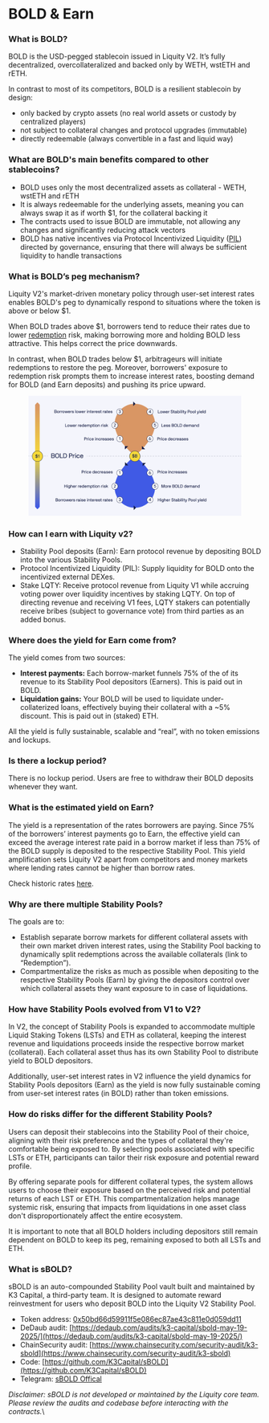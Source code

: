 # BOLD & Earn

### What is BOLD?

BOLD is the USD-pegged stablecoin issued in Liquity V2. It’s fully decentralized, overcollateralized and backed only by WETH, wstETH and rETH.

In contrast to most of its competitors, BOLD is a resilient stablecoin by design:&#x20;

* only backed by crypto assets (no real world assets or custody by centralized players)
* not subject to collateral changes and protocol upgrades (immutable)
* directly redeemable (always convertible in a fast and liquid way)

### What are BOLD's main benefits compared to other stablecoins?

* BOLD uses only the most decentralized assets as collateral - WETH, wstETH and rETH&#x20;
* It is always redeemable for the underlying assets, meaning you can always swap it as if worth $1, for the collateral backing it
* The contracts used to issue BOLD are immutable, not allowing any changes and significantly reducing attack vectors
* BOLD has native incentives via Protocol Incentivized Liquidity ([PIL](lqty-staking.md#docs-internal-guid-8a7939ae-7fff-d87a-a798-f657d5fd8501)) directed by governance, ensuring that there will always be sufficient liquidity to handle transactions

### What is BOLD’s peg mechanism?

Liquity V2's market-driven monetary policy through user-set interest rates enables BOLD's peg to dynamically respond to situations where the token is above or below $1.

When BOLD trades above $1, borrowers tend to reduce their rates due to lower [redemption](redemptions-and-delegation.md#what-are-redemptions) risk, making borrowing more and holding BOLD less attractive. This helps correct the price downwards.

In contrast, when BOLD trades below $1, arbitrageurs will initiate redemptions to restore the peg. Moreover, borrowers' exposure to redemption risk prompts them to increase interest rates, boosting demand for BOLD (and Earn deposits) and pushing its price upward.

<figure><img src="../.gitbook/assets/light - BOLD peg mechanism.png" alt=""><figcaption></figcaption></figure>

### How can I earn with Liquity v2?

* Stability Pool deposits (Earn): Earn protocol revenue by depositing BOLD into the various Stability Pools.
* Protocol Incentivized Liquidity (PIL): Supply liquidity for BOLD onto the incentivized external DEXes.&#x20;
* Stake LQTY: Receive protocol revenue from Liquity V1 while accruing voting power over liquidity incentives by staking LQTY. On top of directing revenue and receiving V1 fees, LQTY stakers can potentially receive bribes (subject to governance vote) from third parties as an added bonus.

### Where does the yield for Earn come from?

The yield comes from two sources:

* **Interest payments:** Each borrow-market funnels 75% of the of its revenue to its Stability Pool depositors (Earners). This is paid out in BOLD.
* &#x20;**Liquidation gains:** Your BOLD will be used to liquidate under-collaterized loans, effectively buying their collateral with a \~5% discount. This is paid out in (staked) ETH.

All the yield is fully sustainable, scalable and “real”, with no token emissions and lockups.

### Is there a lockup period?  <a href="#docs-internal-guid-e33469f8-7fff-3873-3b78-742f370cf298" id="docs-internal-guid-e33469f8-7fff-3873-3b78-742f370cf298"></a>

There is no lockup period. Users are free to withdraw their BOLD deposits whenever they want.&#x20;

### What is the estimated yield on Earn? <a href="#docs-internal-guid-9adfe211-7fff-6cdc-ba63-258b45131fbf" id="docs-internal-guid-9adfe211-7fff-6cdc-ba63-258b45131fbf"></a>

The yield is a representation of the rates borrowers are paying. Since 75% of the borrowers’ interest payments go to Earn, the effective yield can exceed the average interest rate paid in a borrow market if less than 75% of the BOLD supply is deposited to the respective Stability Pool. This yield amplification sets Liquity V2 apart from competitors and money markets where lending rates cannot be higher than borrow rates.

Check historic rates [here](https://dune.com/liquity/liquity-v2#interest-rates).

### Why are there multiple Stability Pools?

The goals are to:

* Establish separate borrow markets for different collateral assets with their own market driven interest rates, using the Stability Pool backing to dynamically split redemptions across the available collaterals (link to “Redemption”).&#x20;
* Compartmentalize  the risks as much as possible when depositing to the respective Stability Pools (Earn) by giving the depositors control over which collateral assets they want exposure to in case of liquidations.

### How have Stability Pools evolved from V1 to V2?

In V2, the concept of Stability Pools is expanded to accommodate multiple Liquid Staking Tokens (LSTs) and ETH as collateral, keeping the interest revenue and liquidations proceeds inside the respective borrow market (collateral). Each collateral asset thus has its own Stability Pool to distribute yield to BOLD depositors.

Additionally, user-set interest rates in V2 influence the yield dynamics for  Stability Pools depositors (Earn) as the yield is now fully sustainable coming from user-set interest rates (in BOLD) rather than token emissions.

### How do risks differ for the different Stability Pools?

Users can deposit their stablecoins into the Stability Pool of their choice, aligning with their risk preference and the types of collateral they're comfortable being exposed to. By selecting pools associated with specific LSTs or ETH, participants can tailor their risk exposure and potential reward profile.

By offering separate pools for different collateral types, the system allows users to choose their exposure based on the perceived risk and potential returns of each LST or ETH. This compartmentalization helps manage systemic risk, ensuring that impacts from liquidations in one asset class don't disproportionately affect the entire ecosystem.

It is important to note that all BOLD holders including depositors still remain dependent on BOLD to keep its peg, remaining exposed to both all LSTs and ETH.

### What is sBOLD?

sBOLD is an auto-compounded Stability Pool vault built and maintained by K3 Capital, a third-party team. It is designed to automate reward reinvestment for users who deposit BOLD into the Liquity V2 Stability Pool.

* Token address: [0x50bd66d59911f5e086ec87ae43c811e0d059dd11](https://etherscan.io/address/0x50bd66d59911f5e086ec87ae43c811e0d059dd11)
* DeDaub audit: [https://dedaub.com/audits/k3-capital/sbold-may-19-2025/](https://dedaub.com/audits/k3-capital/sbold-may-19-2025/)
* ChainSecurity audit: [https://www.chainsecurity.com/security-audit/k3-sbold](https://www.chainsecurity.com/security-audit/k3-sbold)
* Code: [https://github.com/K3Capital/sBOLD](https://github.com/K3Capital/sBOLD)
* Telegram: [sBOLD Offical](https://t.me/sBOLDofficial)

_Disclaimer: sBOLD is not developed or maintained by the Liquity core team. Please review the audits and codebase before interacting with the contracts._\
